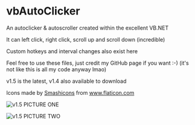 # vbAutoClicker
An autoclicker &amp; autoscroller created within the excellent VB.NET

It can left click, right click, scroll up and scroll down (incredible)

Custom hotkeys and interval changes also exist here

Feel free to use these files, just credit my GitHub page if you want :-) (it's not like this is all my code anyway lmao)

v1.5 is the latest, v1.4 also available to download

<div>Icons made by <a href="https://www.flaticon.com/authors/smashicons" title="Smashicons">Smashicons</a> from <a href="https://www.flaticon.com/" title="Flaticon">www.flaticon.com</a></div>

![v1.5 PICTURE ONE](https://i.imgur.com/vdS2Cc0.png)

![v1.5 PICTURE TWO](https://i.imgur.com/yhhLCGQ.png)
